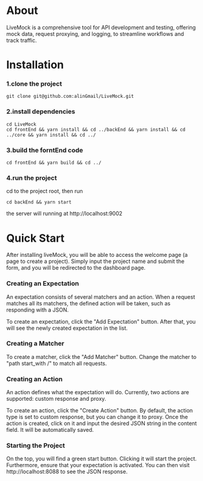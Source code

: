 # About
LiveMock is a comprehensive tool for API development and testing, offering mock data, request proxying, and logging, to streamline workflows and track traffic.

# Installation
### 1.clone the project
```
git clone git@github.com:alinGmail/LiveMock.git
```

### 2.install dependencies
```
cd LiveMock
cd frontEnd && yarn install && cd ../backEnd && yarn install && cd ../core && yarn install && cd ../
```


### 3.build the forntEnd code
```
cd frontEnd && yarn build && cd ../
```

### 4.run the project
cd to the project root, then run
```
cd backEnd && yarn start
```
the server will running at http://localhost:9002 


# Quick Start
After installing liveMock, you will be able to access the welcome page (a page to create a project). Simply input the project name and submit the form, and you will be redirected to the dashboard page.

### Creating an Expectation
An expectation consists of several matchers and an action. When a request matches all its matchers, the defined action will be taken, such as responding with a JSON.

To create an expectation, click the "Add Expectation" button. After that, you will see the newly created expectation in the list.

### Creating a Matcher
To create a matcher, click the "Add Matcher" button. Change the matcher to "path start_with /" to match all requests.

### Creating an Action
An action defines what the expectation will do. Currently, two actions are supported: custom response and proxy. 

To create an action, click the "Create Action" button. By default, the action type is set to custom response, but you can change it to proxy. Once the action is created, click on it and input the desired JSON string in the content field. It will be automatically saved.

### Starting the Project
On the top, you will find a green start button. Clicking it will start the project. Furthermore, ensure that your expectation is activated. You can then visit http://localhost:8088 to see the JSON response.

